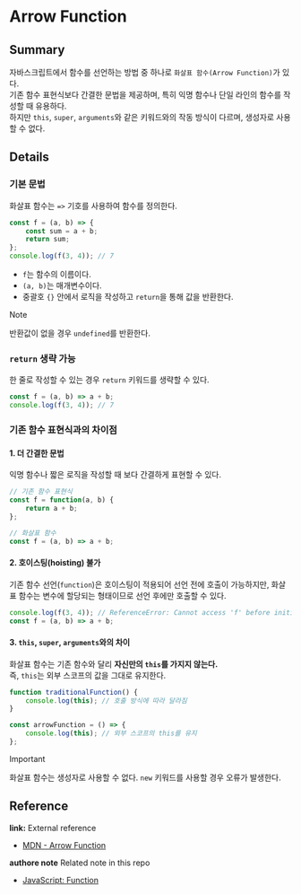 # Arrow Function

## Summary
자바스크립트에서 함수를 선언하는 방법 중 하나로 `화살표 함수(Arrow Function)`가 있다.  
기존 함수 표현식보다 간결한 문법을 제공하며, 특히 익명 함수나 단일 라인의 함수를 작성할 때 유용하다.  
하지만 `this`, `super`, `arguments`와 같은 키워드와의 작동 방식이 다르며, 생성자로 사용할 수 없다.

## Details

### 기본 문법
화살표 함수는 `=>` 기호를 사용하여 함수를 정의한다.

```js
const f = (a, b) => {
    const sum = a + b;
    return sum;
};
console.log(f(3, 4)); // 7
```
- `f`는 함수의 이름이다.
- `(a, b)`는 매개변수이다.
- 중괄호 `{}` 안에서 로직을 작성하고 `return`을 통해 값을 반환한다.

> [!NOTE]  
> 반환값이 없을 경우 `undefined`를 반환한다.

### `return` 생략 가능
한 줄로 작성할 수 있는 경우 `return` 키워드를 생략할 수 있다.

```js
const f = (a, b) => a + b;
console.log(f(3, 4)); // 7
```

### 기존 함수 표현식과의 차이점
#### 1. 더 간결한 문법
익명 함수나 짧은 로직을 작성할 때 보다 간결하게 표현할 수 있다.

```js
// 기존 함수 표현식
const f = function(a, b) {
    return a + b;
};

// 화살표 함수
const f = (a, b) => a + b;
```

#### 2. **호이스팅(hoisting) 불가**
기존 함수 선언(`function`)은 호이스팅이 적용되어 선언 전에 호출이 가능하지만, 화살표 함수는 변수에 할당되는 형태이므로 선언 후에만 호출할 수 있다.

```js
console.log(f(3, 4)); // ReferenceError: Cannot access 'f' before initialization
const f = (a, b) => a + b;
```

#### 3. **`this`, `super`, `arguments`와의 차이**
화살표 함수는 기존 함수와 달리 **자신만의 `this`를 가지지 않는다.**  
즉, `this`는 외부 스코프의 값을 그대로 유지한다.

```js
function traditionalFunction() {
    console.log(this); // 호출 방식에 따라 달라짐
}

const arrowFunction = () => {
    console.log(this); // 외부 스코프의 this를 유지
};
```

> [!IMPORTANT]  
> 화살표 함수는 생성자로 사용할 수 없다. `new` 키워드를 사용할 경우 오류가 발생한다.

## Reference

**link:** External reference
- [MDN - Arrow Function](https://developer.mozilla.org/en-US/docs/Web/JavaScript/Reference/Functions/Arrow_functions)

**authore note** Related note in this repo
- [JavaScript: Function](./Function.md)